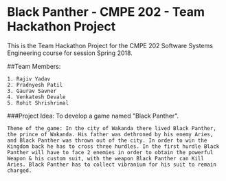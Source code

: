 # Black Panther - CMPE 202 - Team Hackathon Project

This is the Team Hackathon Project for the CMPE 202 Software Systems Engineering course for session Spring 2018.

##Team Members:
```
1. Rajiv Yadav
2. Pradnyesh Patil
3. Gaurav Savner
4. Venkatesh Devale
5. Rohit Shrishrimal
```

###Project Idea: To develop a game named "Black Panther".
```
Theme of the game: In the city of Wakanda there lived Black Panther, the prince of Wakanda. His father was dethroned by his enemy Aries, and Black Panther was thrown out of the city. In order to win the Kingdom back he has to cross three hurdles. In the first hurdle Black Panther will have to face 2 enemies in order to obtain the powerful Weapon & his custom suit, with the weapon Black Panther can Kill Aries. Black Panther has to collect vibranium for his suit to remain charged.
```
